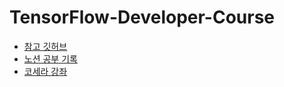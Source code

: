 # TensorFlow-Developer-Course

- [참고 깃허브](https://github.com/MaheshBabu11/DeepLearning.AI-TensorFlow-Developer-Course)
- [노션 공부 기록](https://www.notion.so/coursera-29ca4deb1cd54437b5090cf5de37c51f)
- [코세라 강좌](https://www.coursera.org/professional-certificates/tensorflow-in-practice)
